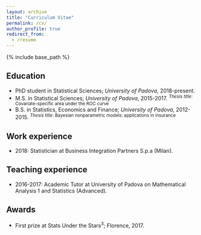 ```yaml
---
layout: archive
title: "Curriculum Vitae"
permalink: /cv/
author_profile: true
redirect_from:
  - /resume
---
```


{% include base_path %}

Education
------
* PhD student in Statistical Sciences; _University of Padova_, 2018-present.
* M.S. in Statistical Sciences; _University of Padova_, 2015-2017.
  <sup>_Thesis title_: Covariate-specific area under the ROC curve</sup>
* B.S. in Statistics, Economics and Finance; _University of Padova_, 2012-2015. 
  <sup> _Thesis title_: Bayesian nonparametric models: applications in insurance</sup>

Work experience
------
* 2018: Statistician at Business Integration Partners S.p.a (Milan).
  
Teaching experience
------
* 2016-2017: Academic Tutor at University of Padova on Mathematical Analysis 1 and Statistics (Advanced).

Awards
------
* First prize at Stats Under the Stars<sup>3</sup>; Florence, 2017.

